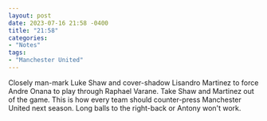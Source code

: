```yaml
---
layout: post
date: 2023-07-16 21:58 -0400
title: "21:58"
categories:
- "Notes"
tags:
- "Manchester United" 
---
```


Closely man-mark Luke Shaw and cover-shadow Lisandro Martinez to force Andre Onana to play through Raphael Varane. Take Shaw and Martinez out of the game. This is how every team should counter-press Manchester United next season. Long balls to the right-back or Antony won't work.
